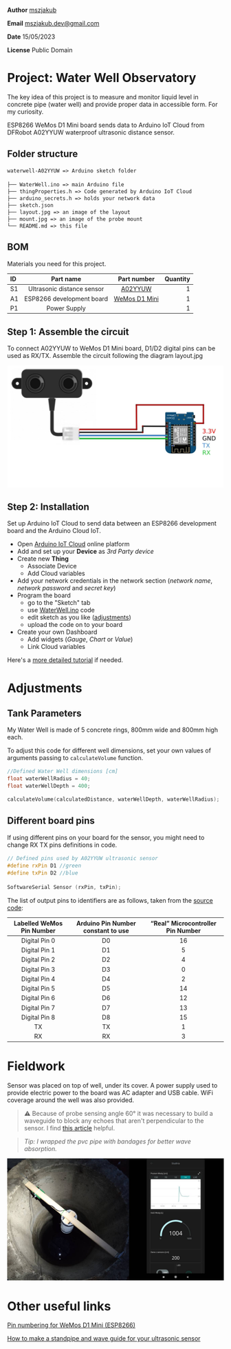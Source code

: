 **Author** [mszjakub](https://github.com/mszjakub)

**Email** mszjakub.dev@gmail.com

**Date** 15/05/2023

**License** Public Domain

# Project: Water Well Observatory

The key idea of this project is to measure and monitor liquid level in concrete pipe (water well) and provide proper data in accessible form. For my curiosity.

ESP8266 WeMos D1 Mini board sends data to Arduino IoT Cloud from DFRobot A02YYUW waterproof ultrasonic distance sensor.

## Folder structure

```
waterwell-A02YYUW => Arduino sketch folder

├── WaterWell.ino => main Arduino file
├── thingProperties.h => Code generated by Arduino IoT Cloud
├── arduino_secrets.h => holds your network data
├── sketch.json
├── layout.jpg => an image of the layout
├── mount.jpg => an image of the probe mount
└── README.md => this file
```

## BOM

Materials you need for this project.

| ID  |         Part name          |                                      Part number                                      | Quantity |
| :-- | :------------------------: | :-----------------------------------------------------------------------------------: | -------: |
| S1  | Ultrasonic distance sensor | [A02YYUW](https://wiki.dfrobot.com/_A02YYUW_Waterproof_Ultrasonic_Sensor_SKU_SEN0311) |        1 |
| A1  | ESP8266 development board  |            [WeMos D1 Mini](https://www.wemos.cc/en/latest/d1/d1_mini.html)            |        1 |
| P1  |        Power Supply        |                                                                                       |        1 |

## Step 1: Assemble the circuit

To connect A02YYUW to WeMos D1 Mini board, D1/D2 digital pins can be used as RX/TX.
Assemble the circuit following the diagram layout.jpg

![Assembly of A02YYUW ultrasonic sensor & WeMos D1 Mini board](./layout.jpg)

## Step 2: Installation

Set up Arduino IoT Cloud to send data between an ESP8266 development board and the Arduino Cloud IoT.

-   Open [Arduino IoT Cloud](https://create.arduino.cc/iot/) online platform
-   Add and set up your **Device** as _3rd Party device_
-   Create new **Thing**
    -   Associate Device
    -   Add Cloud variables
-   Add your network credentials in the network section (_network name_, _network password_ and _secret key_)
-   Program the board
    -   go to the "Sketch" tab
    -   use [WaterWell.ino](./WaterWell.ino) code
    -   edit sketch as you like ([adjustments](#adjustments))
    -   upload the code on to your board
-   Create your own Dashboard
    -   Add widgets (_Gauge_, _Chart_ or _Value_)
    -   Link Cloud variables

Here's a [more detailed tutorial](https://docs.arduino.cc/arduino-cloud/getting-started/esp-32-cloud) if needed.

# Adjustments

## Tank Parameters

My Water Well is made of 5 concrete rings, 800mm wide and 800mm high each.

To adjust this code for different well dimensions, set your own values of arguments passing to `calculateVolume` function.

```ino
//Defined Water Well dimensions [cm]
float waterWellRadius = 40;
float waterWellDepth = 400;
```

```ino
calculateVolume(calculatedDistance, waterWellDepth, waterWellRadius);
```

## Different board pins

If using different pins on your board for the sensor, you might need to change RX TX pins definitions in code.

```ino
// Defined pins used by A02YYUW ultrasonic sensor
#define rxPin D1 //green
#define txPin D2 //blue

SoftwareSerial Sensor (rxPin, txPin);
```

The list of output pins to identifiers are as follows, taken from the [source code](https://github.com/esp8266/Arduino/blob/master/variants/d1_mini/pins_arduino.h#L49-L61):

| Labelled WeMos Pin Number | Arduino Pin Number constant to use | “Real” Microcontroller Pin Number |
| :-----------------------: | :--------------------------------: | :-------------------------------: |
|       Digital Pin 0       |                 D0                 |                16                 |
|       Digital Pin 1       |                 D1                 |                 5                 |
|       Digital Pin 2       |                 D2                 |                 4                 |
|       Digital Pin 3       |                 D3                 |                 0                 |
|       Digital Pin 4       |                 D4                 |                 2                 |
|       Digital Pin 5       |                 D5                 |                14                 |
|       Digital Pin 6       |                 D6                 |                12                 |
|       Digital Pin 7       |                 D7                 |                13                 |
|       Digital Pin 8       |                 D8                 |                15                 |
|            TX             |                 TX                 |                 1                 |
|            RX             |                 RX                 |                 3                 |

# Fieldwork

Sensor was placed on top of well, under its cover. A power supply used to provide electric power to the board was AC adapter and USB cable. WiFi coverage around the well was also provided.

> :warning: Because of probe sensing angle 60° it was necessary to build a waveguide to block any echoes that aren't perpendicular to the sensor. I find [this article](https://www.apgsensors.com/about-us/blog/how-to-make-a-standpipe-and-wave-guide-for-your-ultrasonic-sensor) helpful.

> _Tip: I wrapped the pvc pipe with bandages for better wave absorption._

![low-cost probe mount](./mount.jpg)

# Other useful links

[Pin numbering for WeMos D1 Mini (ESP8266)](https://chewett.co.uk/blog/1066/pin-numbering-for-wemos-d1-mini-esp8266/)

[How to make a standpipe and wave guide for your ultrasonic sensor](https://www.apgsensors.com/about-us/blog/how-to-make-a-standpipe-and-wave-guide-for-your-ultrasonic-sensor)
